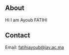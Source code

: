 ## About
Hi I am Ayoub FATIHI

## Contact 
Email: [fatihiayoub@iav.ac.ma](ayoubfatihi1999@gmail.com) 
